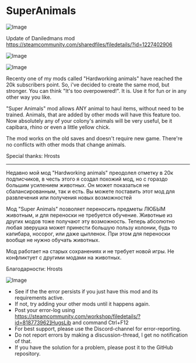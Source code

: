 # SuperAnimals

![Image](https://i.imgur.com/buuPQel.png)

Update of Daniledmans mod
https://steamcommunity.com/sharedfiles/filedetails/?id=1227402906

![Image](https://i.imgur.com/pufA0kM.png)

	
![Image](https://i.imgur.com/Z4GOv8H.png)

Recenty one of my mods called "Hardworking animals" have reached the 20k subscribers point. So, i've decided to create the same mod, but stronger. You can think "It's too overpowered!". It is. Use it for fun or in any other way you like.

"Super Animals" mod allows ANY animal to haul items, without need to be trained. Animals, that are added by other mods will have this feature too.
Now absolutely any of your colony's animals will be very useful, be it capibara, rhino or even a little yellow chick.

The mod works on the old saves and doesn't require new game. There're no conflicts with other mods that change animals. 


Special thanks: Hrosts
_______	
Недавно мой мод "Hardworking animals" преодолел отметку в 20к подписчиков, в честь этого я создал похожий мод, но с гораздо большим усилением животных.
Он может показаться не сбалансированным, так и есть. Вы можете поставить этот мод для развлечения или получения новых возможностей

Мод "Super Animals" позволяет переносить предметы ЛЮБЫМ животным, и для переноски не требуется обучение.
Животные из других модов тоже получают эту возможность. Теперь абсолютно любая зверушка может принести большую пользу колонии, будь то капибара, носорог, или даже цыпленок.
При этом для переноски вообще не нужно обучать животных.

Мод работает на старых сохранениях и не требует новой игры. Не конфликтует с другими модами на животных.


Благодарности: Hrosts

![Image](https://i.imgur.com/PwoNOj4.png)



-  See if the the error persists if you just have this mod and its requirements active.
-  If not, try adding your other mods until it happens again.
-  Post your error-log using https://steamcommunity.com/workshop/filedetails/?id=818773962]HugsLib and command Ctrl+F12
-  For best support, please use the Discord-channel for error-reporting.
-  Do not report errors by making a discussion-thread, I get no notification of that.
-  If you have the solution for a problem, please post it to the GitHub repository.




